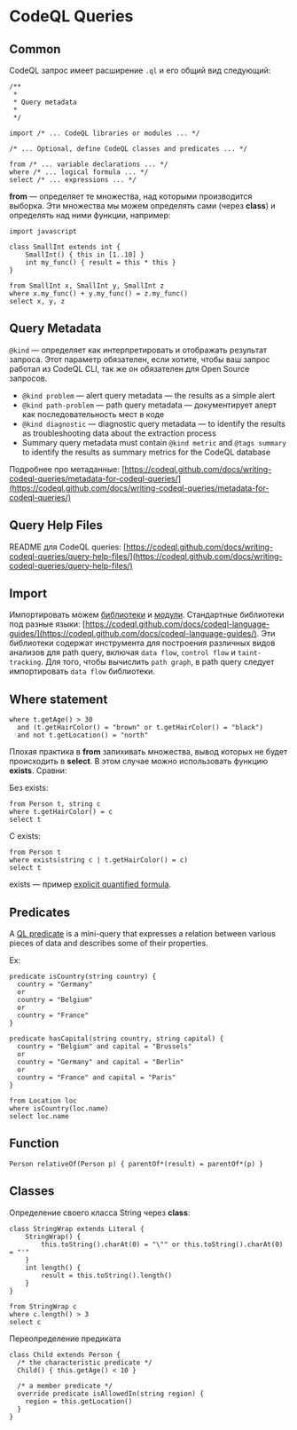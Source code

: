 # CodeQL Queries

## Common

CodeQL запрос имеет расширение `.ql` и его общий вид следующий:

```
/**
 *
 * Query metadata
 *
 */

import /* ... CodeQL libraries or modules ... */

/* ... Optional, define CodeQL classes and predicates ... */

from /* ... variable declarations ... */
where /* ... logical formula ... */
select /* ... expressions ... */
```

**from** — определяет те множества, над которыми производится выборка. Эти множества мы можем определять сами (через **class**) и определять над ними функции, например:

```
import javascript

class SmallInt extends int {
    SmallInt() { this in [1..10] }
    int my_func() { result = this * this }
}

from SmallInt x, SmallInt y, SmallInt z
where x.my_func() + y.my_func() = z.my_func()
select x, y, z
```

## Query Metadata

`@kind` — определяет как интерпретировать и отображать результат запроса. Этот параметр обязателен, если хотите, чтобы ваш запрос работал из CodeQL CLI, так же он обязателен для Open Source запросов.&#x20;

* `@kind problem` — alert query metadata — the results as a simple alert
* `@kind path-problem` — path query metadata — документирует алерт как последовательность мест в коде
* `@kind diagnostic` — diagnostic query metadata — to identify the results as troubleshooting data about the extraction process
* Summary query metadata must contain `@kind metric` and `@tags summary` to identify the results as summary metrics for the CodeQL database

Подробнее про метаданные: [https://codeql.github.com/docs/writing-codeql-queries/metadata-for-codeql-queries/](https://codeql.github.com/docs/writing-codeql-queries/metadata-for-codeql-queries/)

## Query Help Files

README для CodeQL queries: [https://codeql.github.com/docs/writing-codeql-queries/query-help-files/](https://codeql.github.com/docs/writing-codeql-queries/query-help-files/)

## Import

Импортировать можем [библиотеки](https://codeql.github.com/docs/ql-language-reference/modules/#library-modules) и [модули](https://codeql.github.com/docs/ql-language-reference/modules/#modules). Стандартные библиотеки под разные языки: [https://codeql.github.com/docs/codeql-language-guides/](https://codeql.github.com/docs/codeql-language-guides/). Эти библиотеки содержат инструмента для построения различных видов анализов для path query, включая `data flow`, `control flow` и `taint-tracking`. Для того, чтобы вычислить `path graph`, в path query следует импортировать `data flow` библиотеки.

## Where statement

```
where t.getAge() > 30
  and (t.getHairColor() = "brown" or t.getHairColor() = "black")
  and not t.getLocation() = "north"
```

Плохая практика в **from** запихивать множества, вывод которых не будет происходить в **select**. В этом случае можно использовать функцию **exists**. Сравни:

Без exists:

```
from Person t, string c
where t.getHairColor() = c
select t
```

С exists:

```
from Person t
where exists(string c | t.getHairColor() = c)
select t
```

exists — пример [explicit quantified formula](https://codeql.github.com/docs/ql-language-reference/formulas/#exists).

## Predicates

A [QL predicate](https://codeql.github.com/docs/ql-language-reference/predicates/#predicates) is a mini-query that expresses a relation between various pieces of data and describes some of their properties.

Ex:

```
predicate isCountry(string country) {
  country = "Germany"
  or
  country = "Belgium"
  or
  country = "France"
}

predicate hasCapital(string country, string capital) {
  country = "Belgium" and capital = "Brussels"
  or
  country = "Germany" and capital = "Berlin"
  or
  country = "France" and capital = "Paris"
}

from Location loc
where isCountry(loc.name)
select loc.name
```

## Function

```
Person relativeOf(Person p) { parentOf*(result) = parentOf*(p) }
```

## Classes

Определение своего класса String через **class**:

```
class StringWrap extends Literal {
    StringWrap() {
        this.toString().charAt(0) = "\"" or this.toString().charAt(0) = "'"
    }
    int length() {
        result = this.toString().length()
    }
}

from StringWrap c
where c.length() > 3
select c
```

Переопределение предиката

```
class Child extends Person {
  /* the characteristic predicate */
  Child() { this.getAge() < 10 }

  /* a member predicate */
  override predicate isAllowedIn(string region) {
    region = this.getLocation()
  }
}
```
